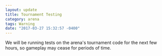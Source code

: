 ```yaml
---
layout: update
title: Tournament Testing
category: arena
tags: Warning
date: "2017-03-27 15:32:57 -0400"
---
```


We will be running tests on the arena's tournament code for the next few hours, so gameplay may cease for periods of time.
